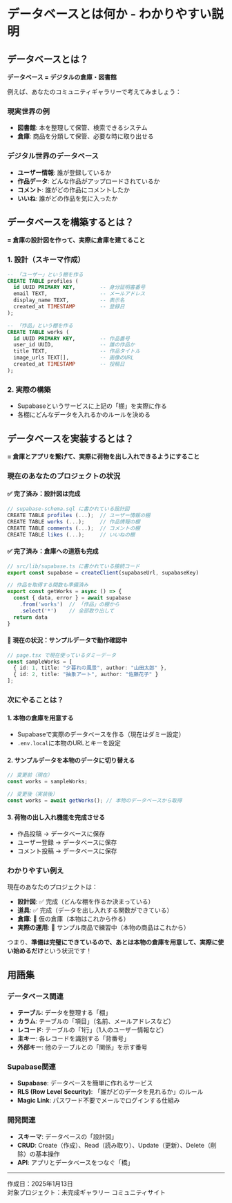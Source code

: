 # データベースとは何か - わかりやすい説明

## データベースとは？

**データベース = デジタルの倉庫・図書館**

例えば、あなたのコミュニティギャラリーで考えてみましょう：

### 現実世界の例
- **図書館**: 本を整理して保管、検索できるシステム
- **倉庫**: 商品を分類して保管、必要な時に取り出せる

### デジタル世界のデータベース
- **ユーザー情報**: 誰が登録しているか
- **作品データ**: どんな作品がアップロードされているか
- **コメント**: 誰がどの作品にコメントしたか
- **いいね**: 誰がどの作品を気に入ったか

## データベースを構築するとは？

**= 倉庫の設計図を作って、実際に倉庫を建てること**

### 1. 設計（スキーマ作成）
```sql
-- 「ユーザー」という棚を作る
CREATE TABLE profiles (
  id UUID PRIMARY KEY,        -- 身分証明書番号
  email TEXT,                 -- メールアドレス
  display_name TEXT,          -- 表示名
  created_at TIMESTAMP        -- 登録日
);

-- 「作品」という棚を作る  
CREATE TABLE works (
  id UUID PRIMARY KEY,        -- 作品番号
  user_id UUID,               -- 誰の作品か
  title TEXT,                 -- 作品タイトル
  image_urls TEXT[],          -- 画像のURL
  created_at TIMESTAMP        -- 投稿日
);
```

### 2. 実際の構築
- Supabaseというサービスに上記の「棚」を実際に作る
- 各棚にどんなデータを入れるかのルールを決める

## データベースを実装するとは？

**= 倉庫とアプリを繋げて、実際に荷物を出し入れできるようにすること**

### 現在のあなたのプロジェクトの状況

#### ✅ 完了済み：設計図は完成
```typescript
// supabase-schema.sql に書かれている設計図
CREATE TABLE profiles (...);  // ユーザー情報の棚
CREATE TABLE works (...);     // 作品情報の棚  
CREATE TABLE comments (...);  // コメントの棚
CREATE TABLE likes (...);     // いいねの棚
```

#### ✅ 完了済み：倉庫への道筋も完成
```typescript
// src/lib/supabase.ts に書かれている接続コード
export const supabase = createClient(supabaseUrl, supabaseKey)

// 作品を取得する関数も準備済み
export const getWorks = async () => {
  const { data, error } = await supabase
    .from('works')  // 「作品」の棚から
    .select('*')    // 全部取り出して
  return data
}
```

#### 🔄 現在の状況：サンプルデータで動作確認中
```typescript
// page.tsx で現在使っているダミーデータ
const sampleWorks = [
  { id: 1, title: "夕暮れの風景", author: "山田太郎" },
  { id: 2, title: "抽象アート", author: "佐藤花子" }
];
```

### 次にやることは？

#### 1. 本物の倉庫を用意する
- Supabaseで実際のデータベースを作る（現在はダミー設定）
- `.env.local`に本物のURLとキーを設定

#### 2. サンプルデータを本物のデータに切り替える
```typescript
// 変更前（現在）
const works = sampleWorks;

// 変更後（実装後）
const works = await getWorks(); // 本物のデータベースから取得
```

#### 3. 荷物の出し入れ機能を完成させる
- 作品投稿 → データベースに保存
- ユーザー登録 → データベースに保存  
- コメント投稿 → データベースに保存

### わかりやすい例え

現在のあなたのプロジェクトは：
- **設計図**: ✅ 完成（どんな棚を作るか決まっている）
- **道具**: ✅ 完成（データを出し入れする関数ができている）
- **倉庫**: 🔄 仮の倉庫（本物はこれから作る）
- **実際の運用**: 🔄 サンプル商品で練習中（本物の商品はこれから）

つまり、**準備は完璧にできているので、あとは本物の倉庫を用意して、実際に使い始めるだけ**という状況です！

## 用語集

### データベース関連
- **テーブル**: データを整理する「棚」
- **カラム**: テーブルの「項目」（名前、メールアドレスなど）
- **レコード**: テーブルの「1行」（1人のユーザー情報など）
- **主キー**: 各レコードを識別する「背番号」
- **外部キー**: 他のテーブルとの「関係」を示す番号

### Supabase関連
- **Supabase**: データベースを簡単に作れるサービス
- **RLS (Row Level Security)**: 「誰がどのデータを見れるか」のルール
- **Magic Link**: パスワード不要でメールでログインする仕組み

### 開発関連
- **スキーマ**: データベースの「設計図」
- **CRUD**: Create（作成）、Read（読み取り）、Update（更新）、Delete（削除）の基本操作
- **API**: アプリとデータベースをつなぐ「橋」

---

作成日：2025年1月13日  
対象プロジェクト：未完成ギャラリー コミュニティサイト